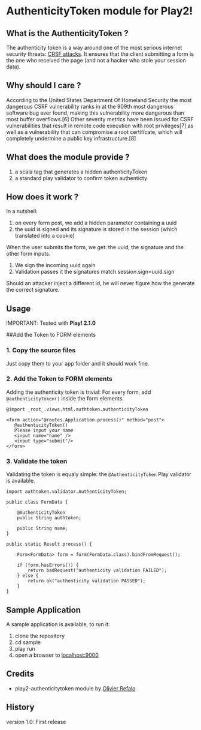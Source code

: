 # AuthenticityToken module for Play2!

## What is the AuthenticityToken ?

The authenticity token is a way around one of the most serious internet security threats: [CRSF attacks](http://en.wikipedia.org/wiki/Cross-site_request_forgery). It ensures that the client submitting a form is the one who received the page (and not a hacker who stole your session data).

## Why should I care ?

According to the United States Department Of Homeland Security the most dangerous CSRF vulnerability ranks in at the 909th most dangerous software bug ever found, making this vulnerability more dangerous than most buffer overflows.[6] Other severity metrics have been issued for CSRF vulnerabilities that result in remote code execution with root privileges[7] as well as a vulnerability that can compromise a root certificate, which will completely undermine a public key infrastructure.[8]

## What does the module provide ?

1. a scala tag that generates a hidden authenticityToken
2. a standard play validator to confirm token authenticty

## How does it work ?

In a nutshell:

1. on every form post, we add a hidden parameter containing a uuid
2. the uuid is signed and its signature is stored in the session (which translated into a cookie) 

When the user submits the form, we get: the uuid, the signature and the other form inputs.

1. We sign the incoming uuid again
2. Validation passes it the signatures match  session.sign=uuid.sign

Should an attacker inject a different id, he will never figure how the generate the correct signature.

## Usage

IMPORTANT: Tested with **Play! 2.1.0**

##Add the Token to FORM elements

### 1. Copy the source files

Just copy them to your app folder and it should work fine.

### 2. Add the Token to FORM elements

Adding the authenticity token is trivial: For every form, add `@authenticityToken()` inside the form elements.

```
@import _root_.views.html.authtoken.authenticityToken

<form action="@routes.Application.process()" method="post">
   @authenticityToken()
   Please input your name
   <input name="name" />
   <input type="submit"/>
</form>
```

### 3. Validate the token

Validating the token is equaly simple: the `@AuthenticityToken` Play validator is available.

```
import authtoken.validator.AuthenticityToken;

public class FormData {
	
	@AuthenticityToken
	public String authtoken;
	
	public String name;
}

public static Result process() {

	Form<FormData> form = form(FormData.class).bindFromRequest();

	if (form.hasErrors()) {
		return badRequest("authenticity validation FAILED");
	} else {
		return ok("authenticity validation PASSED");
	}
}
```


## Sample Application

A sample application is available, to run it:

1. clone the repository
2. cd sample
3. play run
4. open a browser to [localhost:9000](http://localhost:9000)


## Credits

* play2-authenticitytoken module by [Olivier Refalo](https://github.com/orefalo)

## History

version 1.0: First release

